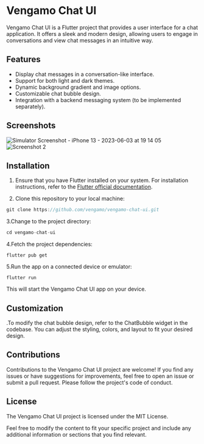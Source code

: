 # Vengamo Chat UI

Vengamo Chat UI is a Flutter project that provides a user interface for a chat application. It offers a sleek and modern design, allowing users to engage in conversations and view chat messages in an intuitive way.

## Features

- Display chat messages in a conversation-like interface.
- Support for both light and dark themes.
- Dynamic background gradient and image options.
- Customizable chat bubble design.
- Integration with a backend messaging system (to be implemented separately).

## Screenshots

![Simulator Screenshot - iPhone 13 - 2023-06-03 at 19 14 05](https://github.com/vengamo/vengamo-chat-ui/assets/133201077/864b8e91-e73e-4a5f-ac9f-8831bff9b587)
![Screenshot 2](screenshots/screenshot2.png)

## Installation

1. Ensure that you have Flutter installed on your system. For installation instructions, refer to the [Flutter official documentation](https://flutter.dev/docs/get-started/install).

2. Clone this repository to your local machine:
```js
git clone https://github.com/vengamo/vengamo-chat-ui.git
```
   
3.Change to the project directory:
```js
cd vengamo-chat-ui
```

4.Fetch the project dependencies:
```
flutter pub get
```

5.Run the app on a connected device or emulator:
```
flutter run
```

This will start the Vengamo Chat UI app on your device.

## Customization

.To modify the chat bubble design, refer to the ChatBubble widget in the codebase. You can adjust the styling, colors, and layout to fit your desired design.

## Contributions

Contributions to the Vengamo Chat UI project are welcome! If you find any issues or have suggestions for improvements, feel free to open an issue or submit a pull request. Please follow the project's code of conduct.

## License

The Vengamo Chat UI project is licensed under the MIT License.

Feel free to modify the content to fit your specific project and include any additional information or sections that you find relevant.
